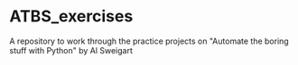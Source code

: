 # ATBS_exercises
A repository to work through the practice projects on "Automate the boring stuff with Python" by Al Sweigart
